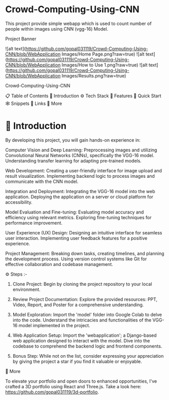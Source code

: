 # Crowd-Computing-Using-CNN
This project provide simple webapp which is used to count number of people within images using CNN (vgg-16) Model.


Project Banner

![alt text](https://github.com/gopal031119/Crowd-Computing-Using-CNN/blob/WebApplication Images/Home Page.png?raw=true)
![alt text](https://github.com/gopal031119/Crowd-Computing-Using-CNN/blob/WebApplication Images/How to Use 1.png?raw=true)
![alt text](https://github.com/gopal031119/Crowd-Computing-Using-CNN/blob/WebApplication Images/Results.png?raw=true)


Crowd-Computing-Using-CNN

📋 Table of Contents
🤖 Introduction
⚙️ Tech Stack
🔋 Features
🤸 Quick Start
🕸️ Snippets
🔗 Links
🚀 More




🤖 Introduction
=================
By developing this project, you will gain hands-on experience in:

Computer Vision and Deep Learning:
    Preprocessing images and utilizing Convolutional Neural Networks (CNNs), specifically the VGG-16 model.
    Understanding transfer learning for adapting pre-trained models.

Web Development:
    Creating a user-friendly interface for image upload and result visualization.
    Implementing backend logic to process images and communicate with the CNN model.

Integration and Deployment:
    Integrating the VGG-16 model into the web application.
    Deploying the application on a server or cloud platform for accessibility.

Model Evaluation and Fine-tuning:
    Evaluating model accuracy and efficiency using relevant metrics.
    Exploring fine-tuning techniques for performance improvement.

User Experience (UX) Design:
    Designing an intuitive interface for seamless user interaction.
    Implementing user feedback features for a positive experience.

Project Management:
    Breaking down tasks, creating timelines, and planning the development process.
    Using version control systems like Git for effective collaboration and codebase management.



⚙️ Steps :-

1. Clone Project:
    Begin by cloning the project repository to your local environment.
    
2. Review Project Documentation:
    Explore the provided resources: PPT, Video, Report, and Poster for a comprehensive understanding.

3. Model Exploration:
    Import the 'model' folder into Google Colab to delve into the code.
    Understand the intricacies and functionalities of the VGG-16 model implemented in the project.

4. Web Application Setup:
    Import the 'webapplication'; a Django-based web application designed to interact with the model.
    Dive into the codebase to comprehend the backend logic and frontend components.

5. Bonus Step:
    While not on the list, consider expressing your appreciation by giving the project a star if you find it valuable or enjoyable.


🚀 More

To elevate your portfolio and open doors to enhanced opportunities, I've crafted a 3D portfolio using React and Three.js. Take a look here: https://github.com/gopal031119/3d-portfolio.

